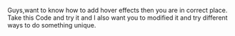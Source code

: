  Guys,want to know how to add hover effects then you are in correct place. Take this Code and try it and I also want you to modified it and try different ways to do something unique.
